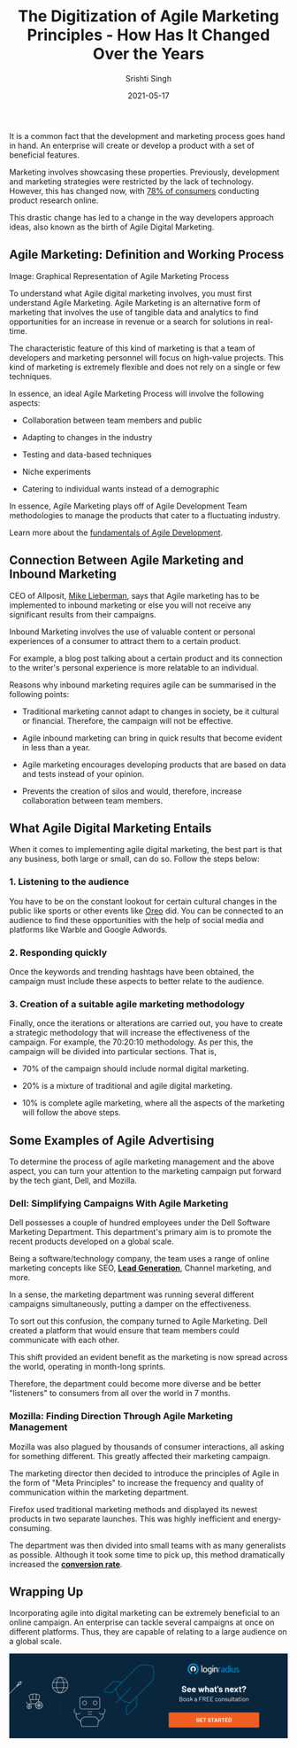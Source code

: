 ﻿---
type: fuel
title: "The Digitization of Agile Marketing Principles - How Has It Changed Over the Years"
date: "2021-05-17"
coverImage: "Agile-Marketing.jpg"
tags: ["loginradius"]
featured: false
author: "Srishti Singh"
description: "Agile Marketing is an alternative form of marketing that involves the use of tangible data and analytics to find opportunities for an increase in revenue or a search for solutions in real-time. The characteristic feature of this kind of marketing is that a team of developers and marketing personnel will focus on high-value projects."
metadescription: "Agile marketing is the new reality for organizational marketing strategies. Learn how the digital world has changed agile marketing for modern marketers."
metatitle: "The Digitization of Agile Marketing Principles - How it Works?"
---

It is a common fact that the development and marketing process goes hand in hand. An enterprise will create or develop a product with a set of beneficial features.

Marketing involves showcasing these properties. Previously, development and marketing strategies were restricted by the lack of technology. However, this has changed now, with [78% of consumers](https://www.slideshare.net/HubSpot/its-time-to-transform-your-marketing/6-103_Billion_searches_are_conducted) conducting product research online.

This drastic change has led to a change in the way developers approach ideas, also known as the birth of Agile Digital Marketing.

## Agile Marketing: Definition and Working Process

Image: Graphical Representation of Agile Marketing Process

To understand what Agile digital marketing involves, you must first understand Agile Marketing. Agile Marketing is an alternative form of marketing that involves the use of tangible data and analytics to find opportunities for an increase in revenue or a search for solutions in real-time.

The characteristic feature of this kind of marketing is that a team of developers and marketing personnel will focus on high-value projects. This kind of marketing is extremely flexible and does not rely on a single or few techniques.

In essence, an ideal Agile Marketing Process will involve the following aspects:

- Collaboration between team members and public

- Adapting to changes in the industry

- Testing and data-based techniques

- Niche experiments

- Catering to individual wants instead of a demographic

In essence, Agile Marketing plays off of Agile Development Team methodologies to manage the products that cater to a fluctuating industry.

Learn more about the [fundamentals of Agile Development](https://www.loginradius.com/blog/async/agile-development-team/).

## Connection Between Agile Marketing and Inbound Marketing

CEO of Allposit, [Mike Lieberman](https://au.linkedin.com/in/mike-lieberman-80229821), says that Agile marketing has to be implemented to inbound marketing or else you will not receive any significant results from their campaigns.

Inbound Marketing involves the use of valuable content or personal experiences of a consumer to attract them to a certain product.

For example, a blog post talking about a certain product and its connection to the writer's personal experience is more relatable to an individual.

Reasons why inbound marketing requires agile can be summarised in the following points:

- Traditional marketing cannot adapt to changes in society, be it cultural or financial. Therefore, the campaign will not be effective.

* Agile inbound marketing can bring in quick results that become evident in less than a year.

- Agile marketing encourages developing products that are based on data and tests instead of your opinion.

* Prevents the creation of silos and would, therefore, increase collaboration between team members.

## What Agile Digital Marketing Entails

When it comes to implementing agile digital marketing, the best part is that any business, both large or small, can do so. Follow the steps below:

### 1. Listening to the audience

You have to be on the constant lookout for certain cultural changes in the public like sports or other events like [Oreo](https://www.smartinsights.com/digital-marketing-strategy/agile-digital-marketing-what-it-looks-like-and-how-to-implement-it/) did. You can be connected to an audience to find these opportunities with the help of social media and platforms like Warble and Google Adwords.

### 2. Responding quickly

Once the keywords and trending hashtags have been obtained, the campaign must include these aspects to better relate to the audience.

### 3. Creation of a suitable agile marketing methodology

Finally, once the iterations or alterations are carried out, you have to create a strategic methodology that will increase the effectiveness of the campaign. For example, the 70:20:10 methodology. As per this, the campaign will be divided into particular sections. That is,

- 70% of the campaign should include normal digital marketing.

* 20% is a mixture of traditional and agile digital marketing.

- 10% is complete agile marketing, where all the aspects of the marketing will follow the above steps.

## Some Examples of Agile Advertising

To determine the process of agile marketing management and the above aspect, you can turn your attention to the marketing campaign put forward by the tech giant, Dell, and Mozilla.

### Dell: Simplifying Campaigns With Agile Marketing

Dell possesses a couple of hundred employees under the Dell Software Marketing Department. This department's primary aim is to promote the recent products developed on a global scale.

Being a software/technology company, the team uses a range of online marketing concepts like SEO, **[Lead Generation](https://www.loginradius.com/blog/fuel/2021/03/B2B-Lead-Generation-for-2021/)**, Channel marketing, and more.

In a sense, the marketing department was running several different campaigns simultaneously, putting a damper on the effectiveness.

To sort out this confusion, the company turned to Agile Marketing. Dell created a platform that would ensure that team members could communicate with each other.

This shift provided an evident benefit as the marketing is now spread across the world, operating in month-long sprints.

Therefore, the department could become more diverse and be better "listeners" to consumers from all over the world in 7 months.

### Mozilla: Finding Direction Through Agile Marketing Management

Mozilla was also plagued by thousands of consumer interactions, all asking for something different. This greatly affected their marketing campaign.

The marketing director then decided to introduce the principles of Agile in the form of "Meta Principles" to increase the frequency and quality of communication within the marketing department.

Firefox used traditional marketing methods and displayed its newest products in two separate launches. This was highly inefficient and energy-consuming.

The department was then divided into small teams with as many generalists as possible. Although it took some time to pick up, this method dramatically increased the **[conversion rate](https://www.loginradius.com/blog/fuel/2021/01/sign-up-tips-conversion-rate/)**.

## Wrapping Up

Incorporating agile into digital marketing can be extremely beneficial to an online campaign. An enterprise can tackle several campaigns at once on different platforms. Thus, they are capable of relating to a large audience on a global scale.<p>
[![book-a-demo-Consultation](book-a-demo.png)](https://www.loginradius.com/book-a-demo/)
